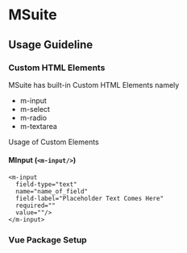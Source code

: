 # MSuite

## Usage Guideline

### Custom HTML Elements 

MSuite has built-in Custom HTML Elements namely

* m-input 
* m-select
* m-radio 
* m-textarea 

Usage of Custom Elements

#### MInput (```<m-input/>```)
```
<m-input 
  field-type="text" 
  name="name_of_field" 
  field-label="Placeholder Text Comes Here" 
  required="" 
  value=""/>
</m-input>
```

### Vue Package Setup

